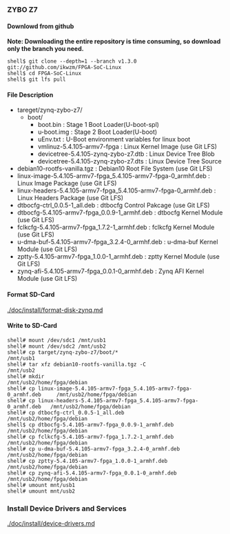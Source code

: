 ### ZYBO Z7

#### Downlowd from github

**Note: Downloading the entire repository is time consuming, so download only the branch you need.**

```console
shell$ git clone --depth=1 --branch v1.3.0 git://github.com/ikwzm/FPGA-SoC-Linux
shell$ cd FPGA-SoC-Linux
shell$ git lfs pull
```

#### File Description

 * tareget/zynq-zybo-z7/
   + boot/
     - boot.bin                                                      : Stage 1 Boot Loader(U-boot-spl)
     - u-boot.img                                                    : Stage 2 Boot Loader(U-boot)
     - uEnv.txt                                                      : U-Boot environment variables for linux boot
     - vmlinuz-5.4.105-armv7-fpga                                    : Linux Kernel Image       (use Git LFS)
     - devicetree-5.4.105-zynq-zybo-z7.dtb                           : Linux Device Tree Blob   
     - devicetree-5.4.105-zynq-zybo-z7.dts                           : Linux Device Tree Source
 * debian10-rootfs-vanilla.tgz                                       : Debian10 Root File System (use Git LFS)
 * linux-image-5.4.105-armv7-fpga_5.4.105-armv7-fpga-0_armhf.deb     : Linux Image Package      (use Git LFS)
 * linux-headers-5.4.105-armv7-fpga_5.4.105-armv7-fpga-0_armhf.deb   : Linux Headers Package    (use Git LFS)
 * dtbocfg-ctrl_0.0.5-1_all.deb                                      : dtbocfg Control Pakcage  (use Git LFS)
 * dtbocfg-5.4.105-armv7-fpga_0.0.9-1_armhf.deb                      : dtbocfg Kernel Module    (use Git LFS)
 * fclkcfg-5.4.105-armv7-fpga_1.7.2-1_armhf.deb                      : fclkcfg Kernel Module    (use Git LFS)
 * u-dma-buf-5.4.105-armv7-fpga_3.2.4-0_armhf.deb                    : u-dma-buf Kernel Module  (use Git LFS)
 * zptty-5.4.105-armv7-fpga_1.0.0-1_armhf.deb                        : zptty   Kernel Module    (use Git LFS)
 * zynq-afi-5.4.105-armv7-fpga_0.0.1-0_armhf.deb                     : Zynq AFI Kernel Module   (use Git LFS)

#### Format SD-Card

[./doc/install/format-disk-zynq.md](format-disk-zynq.md)

#### Write to SD-Card

````console
shell# mount /dev/sdc1 /mnt/usb1
shell# mount /dev/sdc2 /mnt/usb2
shell# cp target/zynq-zybo-z7/boot/*                                        /mnt/usb1
shell# tar xfz debian10-rootfs-vanilla.tgz -C                               /mnt/usb2
shell# mkdir                                                                /mnt/usb2/home/fpga/debian
shell# cp linux-image-5.4.105-armv7-fpga_5.4.105-armv7-fpga-0_armhf.deb     /mnt/usb2/home/fpga/debian
shell# cp linux-headers-5.4.105-armv7-fpga_5.4.105-armv7-fpga-0_armhf.deb   /mnt/usb2/home/fpga/debian
shell# cp dtbocfg-ctrl_0.0.5-1_all.deb                                      /mnt/usb2/home/fpga/debian
shell$ cp dtbocfg-5.4.105-armv7-fpga_0.0.9-1_armhf.deb                      /mnt/usb2/home/fpga/debian
shell# cp fclkcfg-5.4.105-armv7-fpga_1.7.2-1_armhf.deb                      /mnt/usb2/home/fpga/debian
shell# cp u-dma-buf-5.4.105-armv7-fpga_3.2.4-0_armhf.deb                    /mnt/usb2/home/fpga/debian
shell# cp zptty-5.4.105-armv7-fpga_1.0.0-1_armhf.deb                        /mnt/usb2/home/fpga/debian
shell# cp zynq-afi-5.4.105-armv7-fpga_0.0.1-0_armhf.deb                     /mnt/usb2/home/fpga/debian
shell# umount mnt/usb1
shell# umount mnt/usb2
````

### Install Device Drivers and Services

[./doc/install/device-drivers.md](device-drivers.md)

